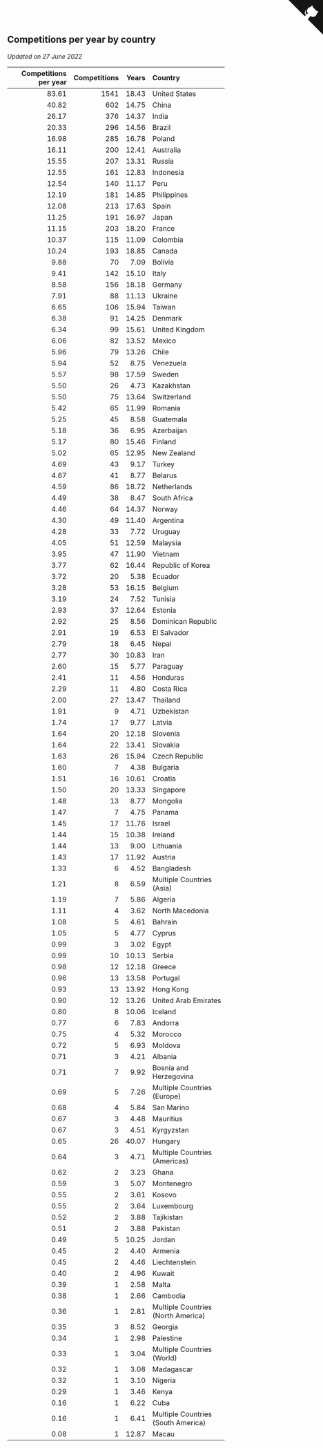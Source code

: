 ## Competitions per year by country

*Updated on 27 June 2022*

| Competitions per year | Competitions | Years | Country |
| ---: | ---: | ---: | :--- |
| 83.61 | 1541 | 18.43 | United States |
| 40.82 | 602 | 14.75 | China |
| 26.17 | 376 | 14.37 | India |
| 20.33 | 296 | 14.56 | Brazil |
| 16.98 | 285 | 16.78 | Poland |
| 16.11 | 200 | 12.41 | Australia |
| 15.55 | 207 | 13.31 | Russia |
| 12.55 | 161 | 12.83 | Indonesia |
| 12.54 | 140 | 11.17 | Peru |
| 12.19 | 181 | 14.85 | Philippines |
| 12.08 | 213 | 17.63 | Spain |
| 11.25 | 191 | 16.97 | Japan |
| 11.15 | 203 | 18.20 | France |
| 10.37 | 115 | 11.09 | Colombia |
| 10.24 | 193 | 18.85 | Canada |
| 9.88 | 70 | 7.09 | Bolivia |
| 9.41 | 142 | 15.10 | Italy |
| 8.58 | 156 | 18.18 | Germany |
| 7.91 | 88 | 11.13 | Ukraine |
| 6.65 | 106 | 15.94 | Taiwan |
| 6.38 | 91 | 14.25 | Denmark |
| 6.34 | 99 | 15.61 | United Kingdom |
| 6.06 | 82 | 13.52 | Mexico |
| 5.96 | 79 | 13.26 | Chile |
| 5.94 | 52 | 8.75 | Venezuela |
| 5.57 | 98 | 17.59 | Sweden |
| 5.50 | 26 | 4.73 | Kazakhstan |
| 5.50 | 75 | 13.64 | Switzerland |
| 5.42 | 65 | 11.99 | Romania |
| 5.25 | 45 | 8.58 | Guatemala |
| 5.18 | 36 | 6.95 | Azerbaijan |
| 5.17 | 80 | 15.46 | Finland |
| 5.02 | 65 | 12.95 | New Zealand |
| 4.69 | 43 | 9.17 | Turkey |
| 4.67 | 41 | 8.77 | Belarus |
| 4.59 | 86 | 18.72 | Netherlands |
| 4.49 | 38 | 8.47 | South Africa |
| 4.46 | 64 | 14.37 | Norway |
| 4.30 | 49 | 11.40 | Argentina |
| 4.28 | 33 | 7.72 | Uruguay |
| 4.05 | 51 | 12.59 | Malaysia |
| 3.95 | 47 | 11.90 | Vietnam |
| 3.77 | 62 | 16.44 | Republic of Korea |
| 3.72 | 20 | 5.38 | Ecuador |
| 3.28 | 53 | 16.15 | Belgium |
| 3.19 | 24 | 7.52 | Tunisia |
| 2.93 | 37 | 12.64 | Estonia |
| 2.92 | 25 | 8.56 | Dominican Republic |
| 2.91 | 19 | 6.53 | El Salvador |
| 2.79 | 18 | 6.45 | Nepal |
| 2.77 | 30 | 10.83 | Iran |
| 2.60 | 15 | 5.77 | Paraguay |
| 2.41 | 11 | 4.56 | Honduras |
| 2.29 | 11 | 4.80 | Costa Rica |
| 2.00 | 27 | 13.47 | Thailand |
| 1.91 | 9 | 4.71 | Uzbekistan |
| 1.74 | 17 | 9.77 | Latvia |
| 1.64 | 20 | 12.18 | Slovenia |
| 1.64 | 22 | 13.41 | Slovakia |
| 1.63 | 26 | 15.94 | Czech Republic |
| 1.60 | 7 | 4.38 | Bulgaria |
| 1.51 | 16 | 10.61 | Croatia |
| 1.50 | 20 | 13.33 | Singapore |
| 1.48 | 13 | 8.77 | Mongolia |
| 1.47 | 7 | 4.75 | Panama |
| 1.45 | 17 | 11.76 | Israel |
| 1.44 | 15 | 10.38 | Ireland |
| 1.44 | 13 | 9.00 | Lithuania |
| 1.43 | 17 | 11.92 | Austria |
| 1.33 | 6 | 4.52 | Bangladesh |
| 1.21 | 8 | 6.59 | Multiple Countries (Asia) |
| 1.19 | 7 | 5.86 | Algeria |
| 1.11 | 4 | 3.62 | North Macedonia |
| 1.08 | 5 | 4.61 | Bahrain |
| 1.05 | 5 | 4.77 | Cyprus |
| 0.99 | 3 | 3.02 | Egypt |
| 0.99 | 10 | 10.13 | Serbia |
| 0.98 | 12 | 12.18 | Greece |
| 0.96 | 13 | 13.58 | Portugal |
| 0.93 | 13 | 13.92 | Hong Kong |
| 0.90 | 12 | 13.26 | United Arab Emirates |
| 0.80 | 8 | 10.06 | Iceland |
| 0.77 | 6 | 7.83 | Andorra |
| 0.75 | 4 | 5.32 | Morocco |
| 0.72 | 5 | 6.93 | Moldova |
| 0.71 | 3 | 4.21 | Albania |
| 0.71 | 7 | 9.92 | Bosnia and Herzegovina |
| 0.69 | 5 | 7.26 | Multiple Countries (Europe) |
| 0.68 | 4 | 5.84 | San Marino |
| 0.67 | 3 | 4.48 | Mauritius |
| 0.67 | 3 | 4.51 | Kyrgyzstan |
| 0.65 | 26 | 40.07 | Hungary |
| 0.64 | 3 | 4.71 | Multiple Countries (Americas) |
| 0.62 | 2 | 3.23 | Ghana |
| 0.59 | 3 | 5.07 | Montenegro |
| 0.55 | 2 | 3.61 | Kosovo |
| 0.55 | 2 | 3.64 | Luxembourg |
| 0.52 | 2 | 3.88 | Tajikistan |
| 0.51 | 2 | 3.88 | Pakistan |
| 0.49 | 5 | 10.25 | Jordan |
| 0.45 | 2 | 4.40 | Armenia |
| 0.45 | 2 | 4.46 | Liechtenstein |
| 0.40 | 2 | 4.96 | Kuwait |
| 0.39 | 1 | 2.58 | Malta |
| 0.38 | 1 | 2.66 | Cambodia |
| 0.36 | 1 | 2.81 | Multiple Countries (North America) |
| 0.35 | 3 | 8.52 | Georgia |
| 0.34 | 1 | 2.98 | Palestine |
| 0.33 | 1 | 3.04 | Multiple Countries (World) |
| 0.32 | 1 | 3.08 | Madagascar |
| 0.32 | 1 | 3.10 | Nigeria |
| 0.29 | 1 | 3.46 | Kenya |
| 0.16 | 1 | 6.22 | Cuba |
| 0.16 | 1 | 6.41 | Multiple Countries (South America) |
| 0.08 | 1 | 12.87 | Macau |


<a href="https://github.com/jonatanklosko/wca_statistics" class="github-corner" aria-label="View source on Github"><svg width="80" height="80" viewBox="0 0 250 250" style="fill:#151513; color:#fff; position: absolute; top: 0; border: 0; right: 0;" aria-hidden="true"><path d="M0,0 L115,115 L130,115 L142,142 L250,250 L250,0 Z"></path><path d="M128.3,109.0 C113.8,99.7 119.0,89.6 119.0,89.6 C122.0,82.7 120.5,78.6 120.5,78.6 C119.2,72.0 123.4,76.3 123.4,76.3 C127.3,80.9 125.5,87.3 125.5,87.3 C122.9,97.6 130.6,101.9 134.4,103.2" fill="currentColor" style="transform-origin: 130px 106px;" class="octo-arm"></path><path d="M115.0,115.0 C114.9,115.1 118.7,116.5 119.8,115.4 L133.7,101.6 C136.9,99.2 139.9,98.4 142.2,98.6 C133.8,88.0 127.5,74.4 143.8,58.0 C148.5,53.4 154.0,51.2 159.7,51.0 C160.3,49.4 163.2,43.6 171.4,40.1 C171.4,40.1 176.1,42.5 178.8,56.2 C183.1,58.6 187.2,61.8 190.9,65.4 C194.5,69.0 197.7,73.2 200.1,77.6 C213.8,80.2 216.3,84.9 216.3,84.9 C212.7,93.1 206.9,96.0 205.4,96.6 C205.1,102.4 203.0,107.8 198.3,112.5 C181.9,128.9 168.3,122.5 157.7,114.1 C157.9,116.9 156.7,120.9 152.7,124.9 L141.0,136.5 C139.8,137.7 141.6,141.9 141.8,141.8 Z" fill="currentColor" class="octo-body"></path></svg></a><style>.github-corner:hover .octo-arm{animation:octocat-wave 560ms ease-in-out}@keyframes octocat-wave{0%,100%{transform:rotate(0)}20%,60%{transform:rotate(-25deg)}40%,80%{transform:rotate(10deg)}}@media (max-width:500px){.github-corner:hover .octo-arm{animation:none}.github-corner .octo-arm{animation:octocat-wave 560ms ease-in-out}}</style>
